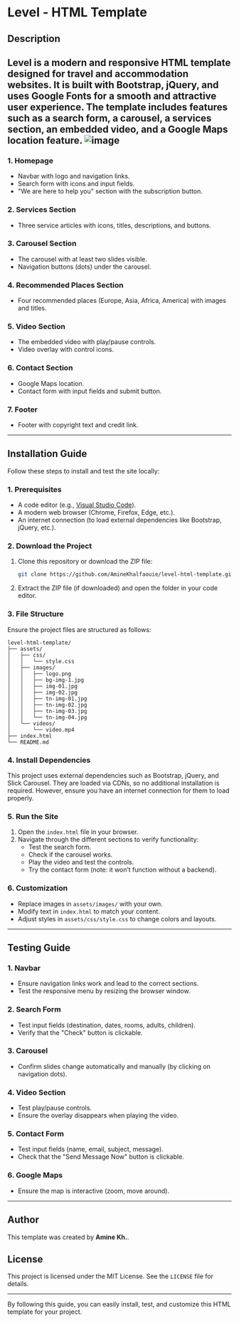 # Level - HTML Template

## Description
Level is a modern and responsive HTML template designed for travel and accommodation websites. It is built with **Bootstrap**, **jQuery**, and uses Google Fonts for a smooth and attractive user experience. The template includes features such as a search form, a carousel, a services section, an embedded video, and a Google Maps location feature.
![image](https://github.com/user-attachments/assets/8dda93b0-de2d-4b11-bfff-00a0d7f8b487)
---

### 1. **Homepage**
- Navbar with logo and navigation links.
- Search form with icons and input fields.
- "We are here to help you" section with the subscription button.

### 2. **Services Section**
- Three service articles with icons, titles, descriptions, and buttons.

### 3. **Carousel Section**
- The carousel with at least two slides visible.
- Navigation buttons (dots) under the carousel.

### 4. **Recommended Places Section**
- Four recommended places (Europe, Asia, Africa, America) with images and titles.

### 5. **Video Section**
- The embedded video with play/pause controls.
- Video overlay with control icons.

### 6. **Contact Section**
- Google Maps location.
- Contact form with input fields and submit button.

### 7. **Footer**
- Footer with copyright text and credit link.

---

## Installation Guide
Follow these steps to install and test the site locally:

### 1. Prerequisites
- A code editor (e.g., [Visual Studio Code](https://code.visualstudio.com/)).
- A modern web browser (Chrome, Firefox, Edge, etc.).
- An internet connection (to load external dependencies like Bootstrap, jQuery, etc.).

### 2. Download the Project
1. Clone this repository or download the ZIP file:
   ```bash
   git clone https://github.com/AmineKhalfaouie/level-html-template.git
   ```
2. Extract the ZIP file (if downloaded) and open the folder in your code editor.

### 3. File Structure
Ensure the project files are structured as follows:
```
level-html-template/
├── assets/
│   ├── css/
│   │   └── style.css
│   ├── images/
│   │   ├── logo.png
│   │   ├── bg-img-1.jpg
│   │   ├── img-01.jpg
│   │   ├── img-02.jpg
│   │   ├── tn-img-01.jpg
│   │   ├── tn-img-02.jpg
│   │   ├── tn-img-03.jpg
│   │   └── tn-img-04.jpg
│   └── videos/
│       └── video.mp4
├── index.html
└── README.md
```

### 4. Install Dependencies
This project uses external dependencies such as Bootstrap, jQuery, and Slick Carousel. They are loaded via CDNs, so no additional installation is required. However, ensure you have an internet connection for them to load properly.

### 5. Run the Site
1. Open the `index.html` file in your browser.
2. Navigate through the different sections to verify functionality:
   - Test the search form.
   - Check if the carousel works.
   - Play the video and test the controls.
   - Try the contact form (note: it won’t function without a backend).

### 6. Customization
- Replace images in `assets/images/` with your own.
- Modify text in `index.html` to match your content.
- Adjust styles in `assets/css/style.css` to change colors and layouts.

---

## Testing Guide
### 1. **Navbar**
- Ensure navigation links work and lead to the correct sections.
- Test the responsive menu by resizing the browser window.

### 2. **Search Form**
- Test input fields (destination, dates, rooms, adults, children).
- Verify that the "Check" button is clickable.

### 3. **Carousel**
- Confirm slides change automatically and manually (by clicking on navigation dots).

### 4. **Video Section**
- Test play/pause controls.
- Ensure the overlay disappears when playing the video.

### 5. **Contact Form**
- Test input fields (name, email, subject, message).
- Check that the "Send Message Now" button is clickable.

### 6. **Google Maps**
- Ensure the map is interactive (zoom, move around).

---

## Author
This template was created by **Amine Kh.**.

## License
This project is licensed under the MIT License. See the `LICENSE` file for details.

---

By following this guide, you can easily install, test, and customize this HTML template for your project.

